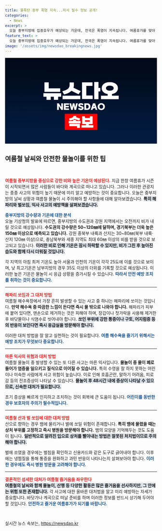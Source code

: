 ```yaml
---
title: 물폭탄 중부 폭염 지속...피서 필수 정보 공개!
categories:
  - News
excerpt: >
  오늘 중부지방에 집중호우가 예상되는 가운데, 전국은 폭염이 지속됩니다. 여름휴가를 맞아 안전한 물놀이를 위한 응급상황 대처법도 알아두세요. 해파리 쏘임, 마른 익사 등 사고 예방이 필수입니다!
feature_text: >
  오늘 중부지방에 집중호우가 예상되는 가운데, 전국은 폭염이 지속됩니다. 여름휴가를 맞아 안전한 물놀이를 위한 응급상황 대처법도 알아두세요. 해파리 쏘임, 마른 익사 등 사고 예방이 필수입니다!
image: '/assets/img/newsdao_breakingnews.jpg'
---
```


<p><img src="/assets/img/newsdao_breakingnews.jpg" alt="koreaapp 속보" /></p>

<h2 data-ke-size="size26">여름철 날씨와 안전한 물놀이를 위한 팁</h2>

<p data-ke-size="size16">&nbsp;</p>

<p><b><span style="color: #ee2323;">여름철 중부지방을 중심으로 강한 비와 높은 기온이 예상된다.</span></b> 지금 한창 여름휴가 시즌이 시작되면서 많은 사람들이 바다와 계곡으로 떠나고 있습니다. 그러나 이러한 관광지는 종종 사고의 위험이 높기 때문에 미리 알고 예방하는 것이 중요합니다. 오늘은 중부지방의 날씨 상황과 여름철 물놀이 시 주의해야 할 사항들에 대해 알아보겠습니다. <b><span style="background-color: #21538527;">특히 해파리와 벌쏘임, 익사 사고의 예방책을 살펴보겠습니다.</span></b></p>

<p><b><span style="color: #1a5490;">중부지방의 강수량과 기온에 대한 분석</span></b><br />
오늘 기상청의 발표에 따르면, 중부지방의 수도권과 강원 지역에서는 오전까지 비가 내릴 것으로 예상됩니다. <b>수도권의 강수량은 50~120㎜에 달하며, 경기북부는 더욱 높은 150㎜ 이상으로 예측되고 있습니다.</b> 강원 중북부 내륙과 산지는 30~80㎜(북부 내륙·산지 120㎜ 이상)으로, 충남북부와 세종 지역도 최대 60㎜ 이상의 비를 받을 것으로 보고되고 있습니다. <b><span style="background-color: #21538527;">이러한 비로 인해 기온은 잠시 하락할 수 있지만, 비가 그친 후 높아진 습도와 함께 다시 더워질 것입니다.</span></b>  </p>

<p>각 지역의 아침 최저 기온도 높아 서울과 인천의 기온이 각각 25도에 이를 것으로 보이며, 낮 최고기온은 남부지방의 경우 35도 이상의 더위를 기록할 것으로 예상됩니다. 이러한 높은 기온은 물놀이 시 응급 상황을 증가시킬 수 있습니다. <b><span style="color: #1a5490;">따라서 안전 예방 조치를 취하는 것이 중요합니다.</span></b></p>

<hr>

<p><b><span style="color: #ee2323;">해파리 쏘임과 그 대처 방법</span></b><br />
여름철 해수욕장에서 가장 흔히 발생할 수 있는 사고 중 하나는 해파리에 쏘이는 것입니다. <b>만약 해수욕 중 따끔한 느낌이 든다면 즉시 물 밖으로 나와야 합니다.</b> 해파리가 피부에 붙어 있다면, 맨손으로 제거하는 것은 피해야 하며, 장갑이나 젓가락을 사용해 제거한 후 바닷물이나 식염수로 씻어내야 합니다. <b><span style="background-color: #21538527;">쏘인 부위에 강한 통증이나 구토, 어지럼증 등의 반응이 보인다면 즉시 응급실을 방문해야 합니다.</span></b> </p>

<p>이러한 대처 방법을 잘 알고 실천하는 것이 필요합니다. <b><span style="color: #1a5490;">여름 해수욕을 즐기기 위해서는 예방 조치가 무엇보다 중요합니다.</span></b></p>

<hr>

<p><b><span style="color: #ee2323;">마른 익사의 위험과 대처 방법</span></b><br />
여름철 물놀이 중 발생할 수 있는 또 다른 사고는 마른 익사입니다. <b>물놀이 중 물이 폐로 들어가 염증을 일으키고 질식으로 이어질 수 있습니다.</b> 특히 수영을 잘 하지 못하는 어린이나 미숙한 사람에게 사고 위험이 높습니다. 이로 인해 호흡곤란, 말하기 어려움, 피로감 등의 전조증상이 나타날 수 있습니다. <b><span style="background-color: #21538527;">물놀이 후 48시간 내에 증상이 나타날 수 있으므로, 신속한 대처가 필요합니다.</span></b> </p>

<p>초기 증상을 빠르게 인지하고 조치하는 것이 회복에 큰 도움이 됩니다. <b><span style="color: #1a5490;">어린이를 동반한 경우 보호자의 주의가 필수적입니다.</span></b></p>

<hr>

<p><b><span style="color: #ee2323;">여름철 산과 벌 쏘임에 대한 대처 방법</span></b><br />
산으로 향하는 경우 뱀에 물리거나 벌에 쏘일 위험이 존재합니다. <b>특히 뱀에 물렸을 때는 상처 부위를 고정하고 즉시 병원을 방문해야 합니다.</b> 뱀의 모양을 기억해두는 것도 도움이 됩니다. <b><span style="background-color: #21538527;">일반적으로 알려진 입으로 상처를 빨아내는 방법은 잘못된 처치법이므로 주의해야 합니다.</span></b></p>

<p>벌에 쏘였을 경우에는 벌침을 확인하고 신용카드와 같은 도구로 긁어내야 합니다. 이후에는 냉찜질을 통해 통증을 완화하고 과민 반응이 나타나는지 살펴보아야 합니다. <b><span style="color: #1a5490;">이러한 경우에도 즉시 병원 방문을 고려해야 합니다.</span></b></p>

<hr>

<p><b><span style="color: #ee2323;">결론적인 섬세한 대처가 여름철 즐거움을 좌우한다</span></b><br />
<b><span style="background-color: #21538527;">여름철의 날씨와 함께 물놀이, 산행 등 다양한 활동은 많은 즐거움을 선사하지만, 그 안에는 위험 또한 존재합니다.</span></b> 각 사고에 대한 올바른 대처법을 알고 미리 예방하는 자세가 중요합니다. 바닷가나 계곡으로 떠날 준비를 하며 이러한 정보를 반드시 상기해 두어야 할 것입니다. <b><span style="color: #1a5490;">안전하고 즐거운 여름휴가가 되기를 바랍니다.</span></b></p>

<p data-ke-size="size16">&nbsp;</p>
실시간 뉴스 속보는, <a href="https://newsdao.kr" rel="dofollow">https://newsdao.kr</a>



